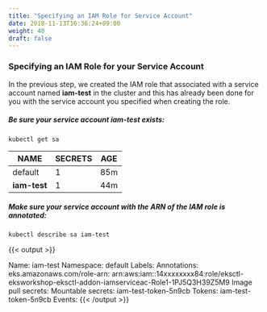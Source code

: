 ```yaml
---
title: "Specifying an IAM Role for Service Account"
date: 2018-11-13T16:36:24+09:00
weight: 40
draft: false
---
```


### Specifying an IAM Role for your Service Account

In the previous step, we created the IAM role that associated with a service account named **iam-test** in the cluster and this has already been done for you with the service account you specified when creating the role.

##### Be sure your service account iam-test exists:

```
kubectl get sa
```

| NAME | SECRETS | AGE |
| ---- | ------- | --- |
| default | 1 | 85m |
| **iam-test** | 1 | 44m |

##### Make sure your service account with the ARN of the IAM role is annotated:

```
kubectl describe sa iam-test
```
{{< output >}}

Name:                iam-test
Namespace:           default
Labels:              <none>
Annotations:         eks.amazonaws.com/role-arn: arn:aws:iam::14xxxxxxxx84:role/eksctl-eksworkshop-eksctl-addon-iamserviceac-Role1-1PJ5Q3H39Z5M9
Image pull secrets:  <none>
Mountable secrets:   iam-test-token-5n9cb
Tokens:              iam-test-token-5n9cb
Events:              <none>
{{< /output >}}
